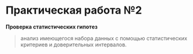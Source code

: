 # Практическая работа №2
**Проверка статистических гипотез**
>анализ имеющегося набора данных с помощью статистических критериев и доверительных интервалов.